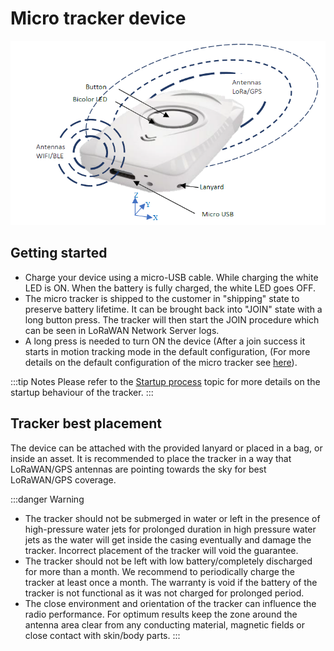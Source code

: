 # Micro tracker device

![](./images/image015.png)

## Getting started

-   Charge your device using a micro-USB cable. While charging the white LED is ON. When the battery is fully charged, the white LED goes OFF.
-   The micro tracker is shipped to the customer in "shipping" state to preserve battery lifetime. It can be brought back into "JOIN" state with a long button press. The tracker will then start the JOIN procedure which can be seen in LoRaWAN Network Server logs.
-   A long press is needed to turn ON the device (After a join success it starts in motion tracking mode in the default configuration, (For more details on the default configuration of the micro tracker see [here](/AbeewayRefGuide/default-config-delivered-ms/)).


:::tip Notes
Please refer to the [Startup process](/AbeewayRefGuide/functioning/startup-process/) topic for more details on the startup behaviour of the tracker.
:::

## Tracker best placement

The device can be attached with the provided lanyard or placed in a bag, or inside an asset. It is recommended to place the tracker in a way that LoRaWAN/GPS antennas are pointing towards the sky for best LoRaWAN/GPS coverage.

:::danger Warning
- The tracker should not be submerged in water or left in the presence of high-pressure water jets for prolonged duration in high pressure water jets as the water will get inside the casing eventually and damage the tracker. Incorrect placement of the tracker will void the guarantee.
- The tracker should not be left with low battery/completely discharged for more than a month. We recommend to periodically charge the tracker at least once a month. The warranty is void if the battery of the tracker is not functional as it was not charged for prolonged period.
- The close environment and orientation of the tracker can influence the radio performance. For optimum results keep the zone around the antenna area clear from any conducting material, magnetic fields or close contact with skin/body parts.
:::